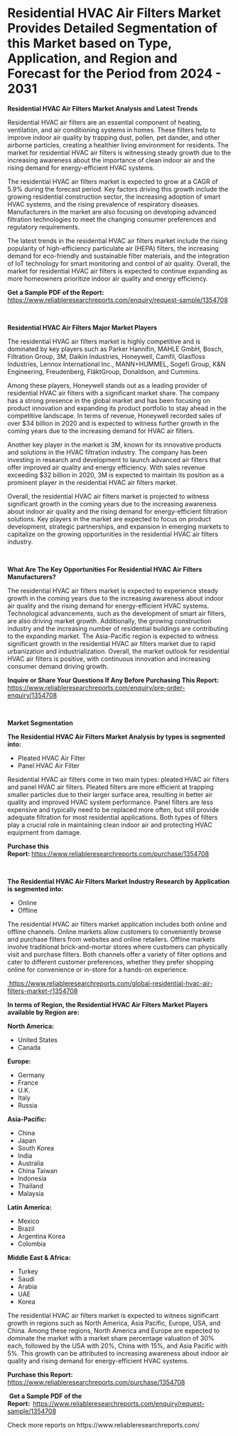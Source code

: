 <p><h1>Residential HVAC Air Filters Market Provides Detailed Segmentation of this Market based on Type, Application, and Region and Forecast for the Period from 2024 - 2031</h1></p><p><strong>Residential HVAC Air Filters Market Analysis and Latest Trends</strong></p>
<p><p>Residential HVAC air filters are an essential component of heating, ventilation, and air conditioning systems in homes. These filters help to improve indoor air quality by trapping dust, pollen, pet dander, and other airborne particles, creating a healthier living environment for residents. The market for residential HVAC air filters is witnessing steady growth due to the increasing awareness about the importance of clean indoor air and the rising demand for energy-efficient HVAC systems. </p><p>The residential HVAC air filters market is expected to grow at a CAGR of 5.9% during the forecast period. Key factors driving this growth include the growing residential construction sector, the increasing adoption of smart HVAC systems, and the rising prevalence of respiratory diseases. Manufacturers in the market are also focusing on developing advanced filtration technologies to meet the changing consumer preferences and regulatory requirements.</p><p>The latest trends in the residential HVAC air filters market include the rising popularity of high-efficiency particulate air (HEPA) filters, the increasing demand for eco-friendly and sustainable filter materials, and the integration of IoT technology for smart monitoring and control of air quality. Overall, the market for residential HVAC air filters is expected to continue expanding as more homeowners prioritize indoor air quality and energy efficiency.</p></p>
<p><strong>Get a Sample PDF of the Report:&nbsp;</strong> <a href="https://www.reliableresearchreports.com/enquiry/request-sample/1354708">https://www.reliableresearchreports.com/enquiry/request-sample/1354708</a></p>
<p>&nbsp;</p>
<p><strong>Residential HVAC Air Filters Major Market Players</strong></p>
<p><p>The residential HVAC air filters market is highly competitive and is dominated by key players such as Parker Hannifin, MAHLE GmbH, Bosch, Filtration Group, 3M, Daikin Industries, Honeywell, Camfil, Glasfloss Industries, Lennox International Inc., MANN+HUMMEL, Sogefi Group, K&N Engineering, Freudenberg, FläktGroup, Donaldson, and Cummins.</p><p>Among these players, Honeywell stands out as a leading provider of residential HVAC air filters with a significant market share. The company has a strong presence in the global market and has been focusing on product innovation and expanding its product portfolio to stay ahead in the competitive landscape. In terms of revenue, Honeywell recorded sales of over $34 billion in 2020 and is expected to witness further growth in the coming years due to the increasing demand for HVAC air filters.</p><p>Another key player in the market is 3M, known for its innovative products and solutions in the HVAC filtration industry. The company has been investing in research and development to launch advanced air filters that offer improved air quality and energy efficiency. With sales revenue exceeding $32 billion in 2020, 3M is expected to maintain its position as a prominent player in the residential HVAC air filters market.</p><p>Overall, the residential HVAC air filters market is projected to witness significant growth in the coming years due to the increasing awareness about indoor air quality and the rising demand for energy-efficient filtration solutions. Key players in the market are expected to focus on product development, strategic partnerships, and expansion in emerging markets to capitalize on the growing opportunities in the residential HVAC air filters industry.</p></p>
<p>&nbsp;</p>
<p><strong>What Are The Key Opportunities For Residential HVAC Air Filters Manufacturers?</strong></p>
<p><p>The residential HVAC air filters market is expected to experience steady growth in the coming years due to the increasing awareness about indoor air quality and the rising demand for energy-efficient HVAC systems. Technological advancements, such as the development of smart air filters, are also driving market growth. Additionally, the growing construction industry and the increasing number of residential buildings are contributing to the expanding market. The Asia-Pacific region is expected to witness significant growth in the residential HVAC air filters market due to rapid urbanization and industrialization. Overall, the market outlook for residential HVAC air filters is positive, with continuous innovation and increasing consumer demand driving growth.</p></p>
<p><strong>Inquire or Share Your Questions If Any Before Purchasing This Report:</strong> <a href="https://www.reliableresearchreports.com/enquiry/pre-order-enquiry/1354708">https://www.reliableresearchreports.com/enquiry/pre-order-enquiry/1354708</a></p>
<p>&nbsp;</p>
<p><strong>Market Segmentation</strong></p>
<p><strong>The Residential HVAC Air Filters Market Analysis by types is segmented into:</strong></p>
<p><ul><li>Pleated HVAC Air Filter</li><li>Panel HVAC Air Filter</li></ul></p>
<p><p>Residential HVAC air filters come in two main types: pleated HVAC air filters and panel HVAC air filters. Pleated filters are more efficient at trapping smaller particles due to their larger surface area, resulting in better air quality and improved HVAC system performance. Panel filters are less expensive and typically need to be replaced more often, but still provide adequate filtration for most residential applications. Both types of filters play a crucial role in maintaining clean indoor air and protecting HVAC equipment from damage.</p></p>
<p><strong>Purchase this Report:&nbsp;</strong><a href="https://www.reliableresearchreports.com/purchase/1354708">https://www.reliableresearchreports.com/purchase/1354708</a></p>
<p>&nbsp;</p>
<p><strong>The Residential HVAC Air Filters Market Industry Research by Application is segmented into:</strong></p>
<p><ul><li>Online</li><li>Offline</li></ul></p>
<p><p>The residential HVAC air filters market application includes both online and offline channels. Online markets allow customers to conveniently browse and purchase filters from websites and online retailers. Offline markets involve traditional brick-and-mortar stores where customers can physically visit and purchase filters. Both channels offer a variety of filter options and cater to different customer preferences, whether they prefer shopping online for convenience or in-store for a hands-on experience.</p></p>
<p><a href="https://www.reliableresearchreports.com/global-residential-hvac-air-filters-market-r1354708">&nbsp;https://www.reliableresearchreports.com/global-residential-hvac-air-filters-market-r1354708</a></p>
<p><strong>In terms of Region, the Residential HVAC Air Filters Market Players available by Region are:</strong></p>
<p>
    <p> <strong> North America: </strong>
        <ul>
            <li>United States</li>
            <li>Canada</li>
        </ul>
        </p> 
    <p> <strong> Europe: </strong>
        <ul>
            <li>Germany</li>
            <li>France</li>
            <li>U.K.</li>
            <li>Italy</li>
            <li>Russia</li>
        </ul>
        </p> 
    <p> <strong> Asia-Pacific: </strong>
        <ul>
            <li>China</li>
            <li>Japan</li>
            <li>South Korea</li>
            <li>India</li>
            <li>Australia</li>
            <li>China Taiwan</li>
            <li>Indonesia</li>
            <li>Thailand</li>
            <li>Malaysia</li>
        </ul>
        </p> 
    <p> <strong> Latin America: </strong>
        <ul>
            <li>Mexico</li>
            <li>Brazil</li>
            <li>Argentina Korea</li>
            <li>Colombia</li>
        </ul>
        </p> 
    <p> <strong> Middle East & Africa: </strong>
        <ul>
            <li>Turkey</li>
            <li>Saudi</li>
            <li>Arabia</li>
            <li>UAE</li>
            <li>Korea</li>
        </ul>
    </p>
    </p>
<p><p>The residential HVAC air filters market is expected to witness significant growth in regions such as North America, Asia Pacific, Europe, USA, and China. Among these regions, North America and Europe are expected to dominate the market with a market share percentage valuation of 30% each, followed by the USA with 20%, China with 15%, and Asia Pacific with 5%. This growth can be attributed to increasing awareness about indoor air quality and rising demand for energy-efficient HVAC systems.</p></p>
<p><strong>Purchase this Report: </strong><a href="https://www.reliableresearchreports.com/purchase/1354708">https://www.reliableresearchreports.com/purchase/1354708</a></p>
<p>&nbsp;<strong>Get a Sample PDF of the Report:&nbsp;&nbsp;</strong><a href="https://www.reliableresearchreports.com/enquiry/request-sample/1354708">https://www.reliableresearchreports.com/enquiry/request-sample/1354708</a></p>
<p><strong></strong></p>
<p>Check more reports on https://www.reliableresearchreports.com/</p>